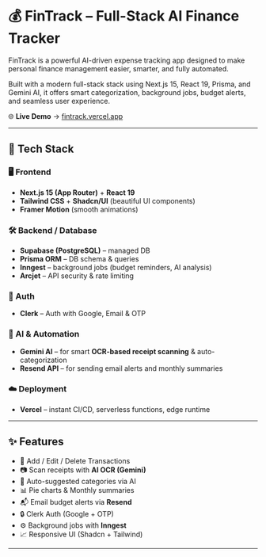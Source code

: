 # 💰 FinTrack – Full-Stack AI Finance Tracker

FinTrack is a powerful AI-driven expense tracking app designed to make personal finance management easier, smarter, and fully automated.

Built with a modern full-stack stack using Next.js 15, React 19, Prisma, and Gemini AI, it offers smart categorization, background jobs, budget alerts, and seamless user experience.

🌐 **Live Demo** → [fintrack.vercel.app](https://fintrack.vercel.app)

---

## 🚀 Tech Stack

### 🖥️ Frontend
- **Next.js 15 (App Router)** + **React 19**
- **Tailwind CSS** + **Shadcn/UI** (beautiful UI components)
- **Framer Motion** (smooth animations)

### 🛠️ Backend / Database
- **Supabase (PostgreSQL)** – managed DB
- **Prisma ORM** – DB schema & queries
- **Inngest** – background jobs (budget reminders, AI analysis)
- **Arcjet** – API security & rate limiting

### 🔐 Auth
- **Clerk** – Auth with Google, Email & OTP

### 🤖 AI & Automation
- **Gemini AI** – for smart **OCR-based receipt scanning** & auto-categorization
- **Resend API** – for sending email alerts and monthly summaries

### ☁️ Deployment
- **Vercel** – instant CI/CD, serverless functions, edge runtime

---

## ✨ Features

- 🧾 Add / Edit / Delete Transactions
- 📷 Scan receipts with **AI OCR (Gemini)**
- 🧠 Auto-suggested categories via AI
- 📊 Pie charts & Monthly summaries
- 📬 Email budget alerts via **Resend**
- 🔒 Clerk Auth (Google + OTP)
- ⚙️ Background jobs with **Inngest**
- 📈 Responsive UI (Shadcn + Tailwind)

---
